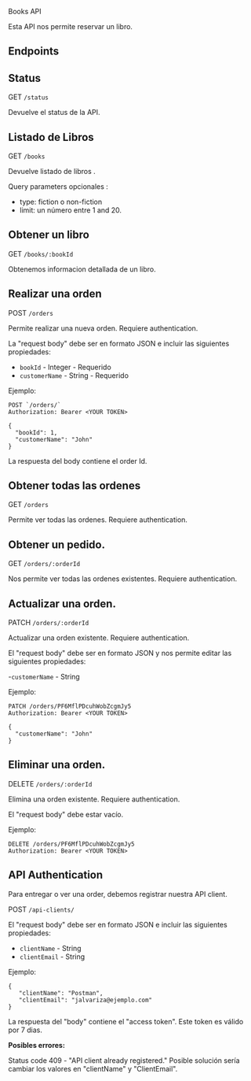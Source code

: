 Books API

Esta API nos permite reservar un libro.


## Endpoints ##

## Status ##
GET `/status`

Devuelve el status de la API.

## Listado de Libros ## 
GET `/books`

Devuelve listado de libros .

Query parameters opcionales :

- type: fiction o non-fiction
- limit: un número entre 1 and 20.

## Obtener un libro ##
GET `/books/:bookId`

Obtenemos informacion detallada de un libro.

## Realizar una orden ##
POST `/orders`

Permite realizar una nueva orden. Requiere authentication.

La "request body" debe ser en formato JSON e incluir las siguientes propiedades:

- `bookId` - Integer - Requerido
- `customerName` - String - Requerido

Ejemplo:
```
POST `/orders/`
Authorization: Bearer <YOUR TOKEN>

{
  "bookId": 1,
  "customerName": "John"
}
```
La respuesta del body contiene el order Id.

## Obtener todas las ordenes ##
GET `/orders`

Permite ver todas las ordenes. Requiere authentication.

## Obtener un pedido. ##
GET `/orders/:orderId`

Nos permite ver todas las ordenes existentes. Requiere authentication.

## Actualizar una orden. ##
PATCH `/orders/:orderId`

Actualizar una orden existente. Requiere authentication.

El "request body" debe ser en formato JSON y nos permite editar las siguientes propiedades:

-`customerName` - String

Ejemplo:
```
PATCH /orders/PF6MflPDcuhWobZcgmJy5
Authorization: Bearer <YOUR TOKEN>

{
  "customerName": "John"
}
```

## Eliminar una orden. ##
DELETE `/orders/:orderId`

Elimina una orden existente. Requiere authentication.

El "request body" debe estar vacío.

Ejemplo:
```
DELETE /orders/PF6MflPDcuhWobZcgmJy5
Authorization: Bearer <YOUR TOKEN>
```

## API Authentication ##
Para entregar o ver una order, debemos registrar nuestra API client.

POST `/api-clients/`

El "request body" debe ser en formato JSON e incluir las siguientes propiedades:

- `clientName` - String
- `clientEmail` - String

Ejemplo:
```
{
   "clientName": "Postman",
   "clientEmail": "jalvariza@ejemplo.com"
}
```
La respuesta del "body" contiene el "access token". Este token es válido por 7 dias.

**Posibles errores:**

Status code 409 - "API client already registered." Posible solución sería cambiar los valores en "clientName" y "ClientEmail".
